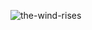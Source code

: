 ![the-wind-rises](https://github.com/Kovelja009/Distributed-Systems/assets/81018289/f312cc24-fb9f-4063-ab65-b3b980d8ea90)
